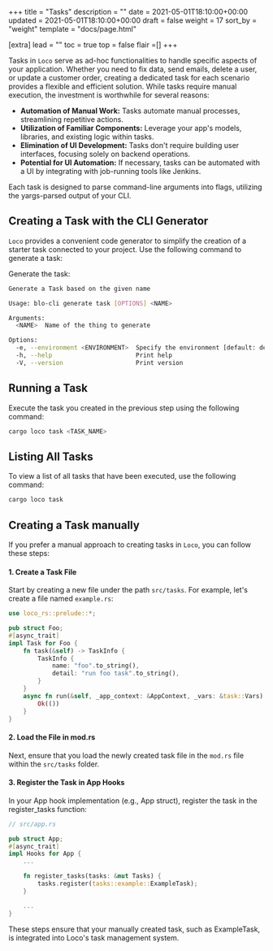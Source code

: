 +++
title = "Tasks"
description = ""
date = 2021-05-01T18:10:00+00:00
updated = 2021-05-01T18:10:00+00:00
draft = false
weight = 17
sort_by = "weight"
template = "docs/page.html"

[extra]
lead = ""
toc = true
top = false
flair =[]
+++

Tasks in `Loco` serve as ad-hoc functionalities to handle specific aspects of your application. Whether you need to fix data, send emails, delete a user, or update a customer order, creating a dedicated task for each scenario provides a flexible and efficient solution. While tasks require manual execution, the investment is worthwhile for several reasons:

- **Automation of Manual Work:** Tasks automate manual processes, streamlining repetitive actions.
- **Utilization of Familiar Components:** Leverage your app's models, libraries, and existing logic within tasks.
- **Elimination of UI Development:** Tasks don't require building user interfaces, focusing solely on backend operations.
- **Potential for UI Automation:** If necessary, tasks can be automated with a UI by integrating with job-running tools like Jenkins.

Each task is designed to parse command-line arguments into flags, utilizing the yargs-parsed output of your CLI.

## Creating a Task with the CLI Generator

`Loco` provides a convenient code generator to simplify the creation of a starter task connected to your project. Use the following command to generate a task:

Generate the task:

<!-- <snip id="generate-task-help-command" inject_from="yaml" action="exec" template="sh"> -->
```sh
Generate a Task based on the given name

Usage: blo-cli generate task [OPTIONS] <NAME>

Arguments:
  <NAME>  Name of the thing to generate

Options:
  -e, --environment <ENVIRONMENT>  Specify the environment [default: development]
  -h, --help                       Print help
  -V, --version                    Print version
```
<!-- </snip> -->

## Running a Task

Execute the task you created in the previous step using the following command:

<!-- <snip id="run-task-command" inject_from="yaml" template="sh"> -->
```sh
cargo loco task <TASK_NAME>
```
<!-- </snip> -->


## Listing All Tasks

To view a list of all tasks that have been executed, use the following command:

<!-- <snip id="list-tasks-command" inject_from="yaml" template="sh"> -->
```sh
cargo loco task
```
<!-- </snip> -->


## Creating a Task manually

If you prefer a manual approach to creating tasks in `Loco`, you can follow these steps:

#### 1. Create a Task File

Start by creating a new file under the path `src/tasks`. For example, let's create a file named `example.rs`:

<!-- <snip id="task-code-example" inject_from="code" template="rust"> -->
```rust
use loco_rs::prelude::*;

pub struct Foo;
#[async_trait]
impl Task for Foo {
    fn task(&self) -> TaskInfo {
        TaskInfo {
            name: "foo".to_string(),
            detail: "run foo task".to_string(),
        }
    }
    async fn run(&self, _app_context: &AppContext, _vars: &task::Vars) -> Result<()> {
        Ok(())
    }
}
```
<!-- </snip> -->

#### 2. Load the File in mod.rs

Next, ensure that you load the newly created task file in the `mod.rs` file within the `src/tasks` folder.

#### 3. Register the Task in App Hooks

In your App hook implementation (e.g., App struct), register the task in the register_tasks function:

```rust
// src/app.rs

pub struct App;
#[async_trait]
impl Hooks for App {
    ...

    fn register_tasks(tasks: &mut Tasks) {
        tasks.register(tasks::example::ExampleTask);
    }

    ...
}
```

These steps ensure that your manually created task, such as ExampleTask, is integrated into Loco's task management system.
